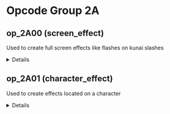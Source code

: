 # Opcode Group 2A

## op\_2A00 (screen\_effect)
Used to create full screen effects like flashes on kunai slashes
<details>
Get operands by calling SEQ\_RegCMD2
The lower two bytes of the first word after the SEQ\_RegCMD2 operands have been decoded decide which effect is created

###Example
2A003F00 00000000 26000000 000D0009 00000001 00000033 00000000 00000001 40000000 00000002
Above creates screen effect type 9 on hit
</details>

## op\_2A01 (character\_effect)
Used to create effects located on a character
<details>
Get operands by calling SEQ\_RegCMD2, all versions seem to call with chr\_p and seq\_p\_sp-\>field\_0x24
The higher two bytes of the first word after the SEQ\_RegCMD2 operands have been decoded decide which type of effect is created, the lower 2 should be either 0 or 1, 0 need different parameters, as of now all assumptions are for value 1
Loads data stored in the character's 0000.seq
Third last word seems to always be 0
Second to last word is number of frames before the effect shows up
Last word is number of frames the effect is active

### Example
2A012621 00060001 00031340 00000000 00000006 0000000A
Above creates character effect type 6 with data stored at offset 0x31340 in the seq file, it starts showing 6 frames after the function is called, and stays for 10 frames.
Example data being loaded
02040085 00000002 0000000A 00000004 00000000 00000000 00000000 00000008 0000000A 00000000 0000000E 41100000 C2280000 3F800000 FFFF80FF 0000000E 41100000 C0C00000 3F800000 FFC00028

### Type 2
<details>
Used in Naruto Activated 3-Man X #5
#### How to use:
    2A012621 
    0002 (This type, 2 bytes)
    0001 
    ***Data offset*** (4 bytes, offset in seq file)
    00031480

#### Example data to load:
    00000804
    00000010 
    00000001 
    3F866666 
    3F866666 
    FFFFFFFF 
    1414FF00 
    00000050 
    00000000 
    00000000 
    00000000 
    00000000 
    00000000 
    00000000 
    0000000A 
    41200000 
    00000000 
    C1700000 
    00000001 
    42700000 
</details>

### Type 5 glowing hands

### Type 6 color trail
<details>
#### How to use: 
    2A012621
    0006 (This type, 2 bytes)
    0001
    ***Data offset*** (4 bytes, offset in seq file)
    00000000
    ***Starting frame*** (4 bytes) 
    ***Number of active frames*** (4 bytes)

#### Example data to load:
    02040085 
    00000002 
    0000000A 
    00000004 
    00000000 
    00000000 
    00000000 
    00000008 
    0000000A 
    00000000 
    0000000E
    41100000 
    C2280000 (Size)
    3F800000 
    FFFF80FF (Color)
    0000000E 
    41100000 
    C0C00000 
    3F800000 
    FFC00028
</details>

### Type 7 claws
<details>
#### How to use:
    2A012621 
    0007 (This type, 2 bytes)
    0001 
    ***Data offset*** (4 bytes, offset in seq file)
    ***Bone to attach effect to*** (4 bytes)
    00000000 (Unknown use, always 0)
    ***Starting frame*** (4 bytes)
    ***Number of active frames**** (4 bytes)

#### Example data to load;
    00020085
    00000003
    00000008
    00000003
    00000000
    00000008
    0000000A
    00000000 
    41800000 
    40C00000
    00000000 
    41C00000 
    41900000 
    00000000 
    00000000 
    41F00000 
    41800000 
    C0C00000 
    00000000 
    41C00000 
</details>
</details>

